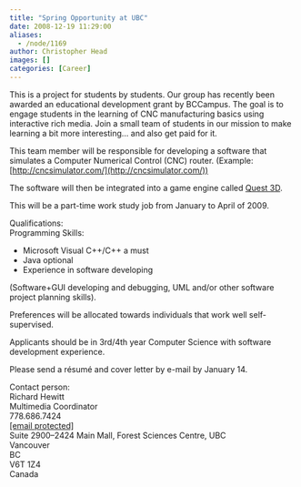 ```yaml
---
title: "Spring Opportunity at UBC"
date: 2008-12-19 11:29:00
aliases:
  - /node/1169
author: Christopher Head
images: []
categories: [Career]
---
```


This is a project for students by students. Our group has recently been awarded an educational development grant by BCCampus. The goal is to engage students in the learning of CNC manufacturing basics using interactive rich media. Join a small team of students in our mission to make learning a bit more interesting… and also get paid for it.

This team member will be responsible for developing a software that simulates a Computer Numerical Control (CNC) router. (Example: [http://cncsimulator.com/](http://cncsimulator.com/))

The software will then be integrated into a game engine called [Quest 3D](http://quest3d.com/).

This will be a part-time work study job from January to April of 2009.

Qualifications: \
Programming Skills:

- Microsoft Visual C++/C++ a must
- Java optional
- Experience in software developing

(Software+GUI developing and debugging, UML and/or other software project planning skills).

Preferences will be allocated towards individuals that work well self-supervised.

Applicants should be in 3rd/4th year Computer Science with software development experience.

Please send a résumé and cover letter by e-mail by January 14.

Contact person: \
Richard Hewitt \
Multimedia Coordinator \
778.686.7424 \
[\[email protected\]](/cdn-cgi/l/email-protection#c4b6ada7aca5b6a0a8aca1b3adb0b084a3a9a5ada8eaa7aba9) \
Suite 2900–2424 Main Mall, Forest Sciences Centre, UBC \
Vancouver \
BC \
V6T 1Z4 \
Canada

